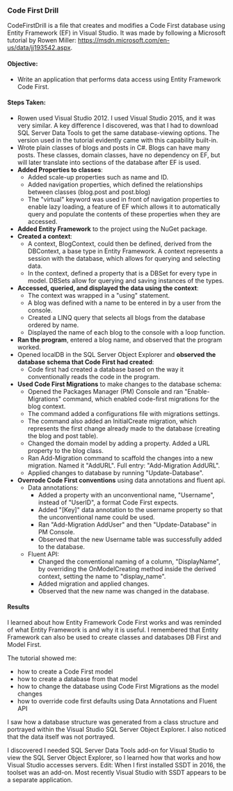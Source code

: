 
### Code First Drill
CodeFirstDrill is a file that creates and modifies a Code First database using Entity Framework (EF) in Visual Studio. It was made 
by following a Microsoft tutorial by Rowen Miller: https://msdn.microsoft.com/en-us/data/jj193542.aspx. 

#### Objective: 
* Write an application that performs data access using Entity Framework Code First.

#### Steps Taken:
* Rowen used Visual Studio 2012. I used Visual Studio 2015, and it was very similar. A key difference I discovered, was that I had to download SQL Server Data Tools to get the same database-viewing options. The version used in the tutorial evidently came with this capability built-in.
* Wrote plain classes of blogs and posts in C#. Blogs can have many posts. These classes, domain classes, have no dependency on EF, but will later translate into sections of the database after EF is used.
* **Added Properties to classes**:
  * Added scale-up properties such as name and ID.
  * Added navigation properties, which defined the relationships between classes (blog.post and post.blog)
  * The "virtual" keyword was used in front of navigation properties to enable lazy loading, a feature of EF which allows it to automatically query and populate the contents of these properties when they are accessed.
* **Added Entity Framework** to the project using the NuGet package.
* **Created a context**:
   * A context, BlogContext, could then be defined, derived from the DBContext, a base type in Entity Framework. A context represents a session with the database, which allows for querying and selecting data.
   * In the context, defined a property that is a DBSet for every type in model. DBSets allow for querying and saving instances of the types.
* **Accessed, queried, and displayed the data using the context**: 
   * The context was wrapped in a "using" statement.
   * A blog was defined with a name to be entered in by a user from the console.
   * Created a LINQ query that selects all blogs from the database ordered by name.
   * Displayed the name of each blog to the console with a loop function.
* **Ran the program**, entered a blog name, and observed that the program worked.
* Opened localDB in the SQL Server Object Explorer and **observed the database schema that Code First had created**:
   * Code first had created a database based on the way it conventionally reads the code in the program.
* **Used Code First Migrations** to make changes to the database schema:
   * Opened the Packages Manager (PM) Console and ran "Enable-Migrations" command, which enabled code-first migrations for the blog context.
   * The command added a configurations file with migrations settings.
   * The command also added an InitialCreate migration, which represents the first change already made to the database (creating the blog and post table).
   * Changed the domain model by adding a property. Added a URL property to the blog class.
   * Ran Add-Migration command to scaffold the changes into a new migration. Named it "AddURL". Full entry: "Add-Migration AddURL".
   * Applied changes to database by running "Update-Database".
* **Overrode Code First conventions** using data annotations and fluent api.
   * Data annotations:
     * Added a property with an unconventional name, "Username", instead of "UserID", a format Code First expects.
     * Added "[Key]" data annotation to the username property so that the unconventional name could be used.
     * Ran "Add-Migration AddUser" and then "Update-Database" in PM Console.
     * Observed that the new Username table was successfully added to the database.
   * Fluent API:
     * Changed the conventional naming of a column, "DisplayName", by overriding the OnModelCreating method inside the derived context, setting the name to "display_name".
     * Added migration and applied changes.
     * Observed that the new name was changed in the database.

#### Results
I learned about how Entity Framework Code First works and was reminded of what Entity Framework is and why it is useful. I remembered that Entity Framework can also be used to create classes and databases DB First and Model First. 

The tutorial showed me: 
* how to create a Code First model
* how to create a database from that model
* how to change the database using Code First Migrations as the model changes
* how to override code first defaults using Data Annotations and Fluent API

I saw how a database structure was generated from a class structure and portrayed within the Visual Studio SQL Server Object Explorer. I also noticed that the data itself was not portrayed.

I discovered I needed SQL Server Data Tools add-on for Visual Studio to view the SQL Server Object Explorer, so I learned how that works and how Visual Studio accesses servers. Edit: When I first installed SSDT in 2016, the toolset was an add-on. Most recently Visual Studio with SSDT appears to be a separate application. 
